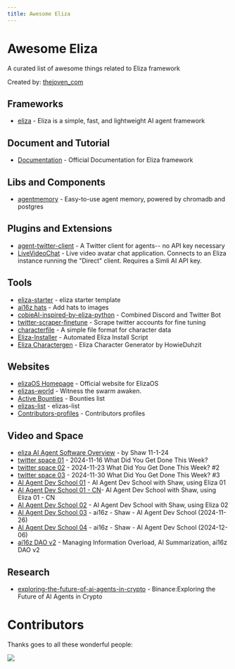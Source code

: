 ```yaml
---
title: Awesome Eliza
---
```


# Awesome Eliza

A curated list of awesome things related to Eliza framework

Created by: [thejoven_com](https://x.com/thejoven_com)

## Frameworks

- [eliza](https://github.com/elizaos/eliza) - Eliza is a simple, fast, and lightweight AI agent framework

## Document and Tutorial

- [Documentation](https://elizaos.github.io/eliza/docs/intro) - Official Documentation for Eliza framework

## Libs and Components

- [agentmemory](https://github.com/elizaos/agentmemory) - Easy-to-use agent memory, powered by chromadb and postgres

## Plugins and Extensions

- [agent-twitter-client](https://github.com/elizaos/agent-twitter-client) - A Twitter client for agents-- no API key necessary
- [LiveVideoChat](https://github.com/elizaos/LiveVideoChat) - Live video avatar chat application. Connects to an Eliza instance running the "Direct" client. Requires a Simli AI API key.

## Tools

- [eliza-starter](https://github.com/elizaos/eliza-starter) - eliza starter template
- [ai16z hats](https://rubyfields.github.io/ai16z-hat/) - Add hats to images
- [cobieAI-inspired-by-eliza-python](https://github.com/pzeasy/CobieAI-inspired-by-eliza-python) - Combined Discord and Twitter Bot
- [twitter-scraper-finetune](https://github.com/elizaos/twitter-scraper-finetune) - Scrape twitter accounts for fine tuning
- [characterfile](https://github.com/elizaos/characterfile) - A simple file format for character data
- [Eliza-Installer](https://github.com/HowieDuhzit/Eliza-Installer) - Automated Eliza Install Script
- [Eliza Charactergen](https://elizagen.howieduhzit.best/) - Eliza Character Generator by HowieDuhzit

## Websites

- [elizaOS Homepage](https://elizaos.ai) - Official website for ElizaOS
- [elizas-world](https://github.com/elizaos/elizas-world) - Witness the swarm awaken.
- [Active Bounties](https://elizaos.github.io/website) - Bounties list
- [elizas-list](https://github.com/elizaos/elizas-list) - elizas-list
- [Contributors-profiles](https://elizaos.github.io/profiles/) - Contributors profiles

## Video and Space

- [eliza AI Agent Software Overview](https://www.youtube.com/watch?v=xmlsILjX23s) - by Shaw 11-1-24
- [twitter space 01](https://x.com/ai16zdao/status/1857495347179688235) - 2024-11-16 What Did You Get Done This Week?
- [twitter space 02](https://x.com/ai16zdao/status/1860092467997212710) - 2024-11-23 What Did You Get Done This Week? #2
- [twitter space 03](https://x.com/ai16zdao/status/1862609655509176778) - 2024-11-30 What Did You Get Done This Week? #3
- [AI Agent Dev School 01](https://www.youtube.com/watch?v=ArptLpQiKfI) - AI Agent Dev School with Shaw, using Eliza 01
- [AI Agent Dev School 01 - CN](https://www.youtube.com/watch?v=0CB_u6J9_Bo)- AI Agent Dev School with Shaw, using Eliza 01 - CN
- [AI Agent Dev School 02](https://www.youtube.com/watch?v=AC3h_KzLARo) - AI Agent Dev School with Shaw, using Eliza 02
- [AI Agent Dev School 03](https://www.youtube.com/watch?v=X1aFEOaGcYE) - ai16z - Shaw - AI Agent Dev School (2024-11-26)
- [AI Agent Dev School 04](https://www.youtube.com/watch?v=Y1DiqSVy4aU) - ai16z - Shaw - AI Agent Dev School (2024-12-06)
- [ai16z DAO v2](https://www.youtube.com/watch?v=-2PD3uk0Hz4) - Managing Information Overload, AI Summarization, ai16z DAO v2

## Research

- [exploring-the-future-of-ai-agents-in-crypto](https://www.binance.com/en/research/analysis/exploring-the-future-of-ai-agents-in-crypto) - Binance:Exploring the Future of AI Agents in Crypto

# Contributors

Thanks goes to all these wonderful people:

<a href="https://github.com/thejoven/awesome-eliza/graphs/contributors">
  <img src="https://contrib.rocks/image?repo=thejoven/awesome-eliza" />
</a>
